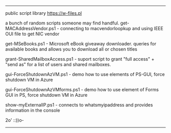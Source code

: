 **************************************************************
  public script library https://w-files.pl
  
  a bunch of random scripts someone may find handful.
  get-MACAddressVendor.ps1 - connecting to macvendorloopkup and using IEEE OUI file to get 
      NIC vendor
  
  get-MSeBooks.ps1 - Microsoft eBook giveaway downloader. queries for available books and 
      allows you to download all or chosen titles

  grant-SharedMailboxAccess.ps1 - suport script to grant "full access" + "send as" for 
      a list of users and shared mailboxes. 

  gui-ForceShutdownAzVM.ps1 - demo how to use elements of PS-GUI, force shutdown VM in Azure

  gui-ForceShutdownAzVMforms.ps1 - demo how to use element of Forms GUI in PS, force shutdown
      VM in Azure

  show-myExternalIP.ps1 - connects to whatsmyipaddress and provides information in the console

  2o' ::))o-
  
**************************************************************
